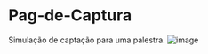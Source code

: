 # Pag-de-Captura
Simulação de captação para uma palestra.
![image](https://user-images.githubusercontent.com/96206036/146262523-973053d4-4601-47b3-8cee-d5f578e5d722.png)
